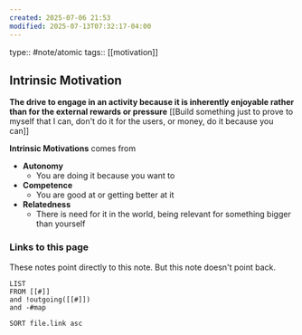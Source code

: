 ```yaml
---
created: 2025-07-06 21:53
modified: 2025-07-13T07:32:17-04:00
---
```

type:: #note/atomic
tags:: [[motivation]]

## Intrinsic Motivation

**The drive to engage in an activity because it is inherently enjoyable rather than for the external rewards or pressure**
[[Build something just to prove to myself that I can, don't do it for the users, or money, do it because you can]]

**Intrinsic Motivations** comes from
- **Autonomy**
    - You are doing it because you want to
- **Competence**
    - You are good at or getting better at it
- **Relatedness**
    - There is need for it in the world, being relevant for something bigger than yourself

### Links to this page
These notes point directly to this note. But this note doesn't point back.
```dataview
LIST
FROM [[#]]
and !outgoing([[#]])
and -#map

SORT file.link asc
```
